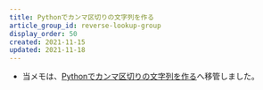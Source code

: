 ```yaml
---
title: Pythonでカンマ区切りの文字列を作る
article_group_id: reverse-lookup-group
display_order: 50
created: 2021-11-15
updated: 2021-11-18
---
```

- 当メモは、[Pythonでカンマ区切りの文字列を作る](https://thinktwice.tech/it/python/creating_comma_separated_strings_in_python/)へ移管しました。